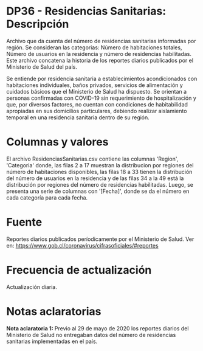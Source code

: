 # DP36 - Residencias Sanitarias: Descripción

Archivo que da cuenta del número de residencias sanitarias informadas por región. Se consideran las categorias: Número de habitaciones totales, Número de usuarios en la residencia y número de residencias habilitadas. Este archivo concatena la historia de los reportes diarios publicados por el Ministerio de Salud del país.

Se entiende por residencia sanitaria a establecimientos acondicionados con habitaciones individuales, baños privados, servicios de alimentación y cuidados básicos que el Ministerio de Salud ha dispuesto. Se orientan a personas confirmadas con COVID-19 sin requerimiento de hospitalización y que, por diversos factores, no cuentan con condiciones de habitabilidad apropiadas en sus domicilios particulares, debiendo realizar aislamiento temporal en una residencia sanitaria dentro de su región.

# Columnas y valores
El archivo ResidenciasSanitarias.csv contiene las columnas 'Region', 'Categoria' donde, las filas 2 a 17 muestran la distribucion por regiones del número de habitaciones disponibles, las filas 18 a 33 tienen la distribución del número de usuarios en la residencia y de las filas 34 a la 49 está la distribución por regiones del número de residencias habilitadas. Luego, se presenta una serie de columnas con '[Fecha]', donde se da el número en cada categoría para cada fecha.

# Fuente
Reportes diarios publicados períodicamente por el Ministerio de Salud. Ver en: https://www.gob.cl/coronavirus/cifrasoficiales/#reportes
 
# Frecuencia de actualización
Actualización diaria.

# Notas aclaratorias

**Nota aclaratoria 1:** Previo al 29 de mayo de 2020 los reportes diarios del Ministerio de Salud no entregaban datos del número de residencias sanitarias implementadas en el país.
